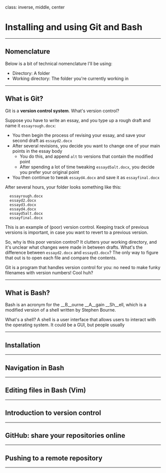 class: inverse, middle, center

# Installing and using Git and Bash

---

## Nomenclature

Below is a bit of technical nomenclature I'll be using:
* Directory: A folder
* Working directory: The folder you're currently working in

---

## What is Git?

Git is a __version control system__. What's version control?

Suppose you have to write an essay, and you type up a rough draft and name it `essayrough.docx`:
* You then begin the process of revising your essay, and save your second draft as `essayd2.docx`
* After several revisions, you decide you want to change one of your main points in the essay body
  * You do this, and append `alt` to versions that contain the modified point
  * After spending a lot of time tweaking `essayd5alt.docx`, you decide you prefer your original point
* You then continue to tweak `essayd4.docx` and save it as `essayfinal.docx`

After several hours, your folder looks something like this:

```terminal
  essayrough.docx
  essayd2.docx
  essayd3.docx
  essayd4.docx
  essayd5alt.docx
  essayfinal.docx
```

This is an example of (poor) version control. Keeping track of previous versions is important, in case you want to revert to a previous version.

So, why is this poor version control? It clutters your working directory, and it's unclear what changes were made in between drafts. What's the difference between `essayd2.docx` and `essayd3.docx`? The only way to figure that out is to open each file and compare the contents.

Git is a program that handles version control for you: no need to make funky filenames with version numbers! Cool huh?

---

## What is Bash?

Bash is an acronym for the __B__ourne __A__gain __Sh__ell, which is a modified version of a shell written by Stephen Bourne.

What's a shell? A shell is a user interface that allows users to interact with the operating system. It could be a GUI, but people usually 

---

## Installation

---

## Navigation in Bash

---

## Editing files in Bash (Vim)

---

## Introduction to version control

---

## GitHub: share your repositories online



---

## Pushing to a remote repository

---
